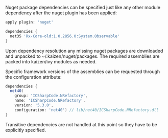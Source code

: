 Nuget package dependencies can be specified just like any other module
dependency after the nuget plugin has been applied:

```groovy
apply plugin: 'nuget'

dependencies {
  net35 'Rx-Core-old:1.0.2856.0:System.Observable'
}
```

Upon dependency resolution any missing nuget packages are downloaded and
unpacked to ~/.kaizen/nuget/packages. The required assemblies are packed
into kaizen/ivy modules as needed.

Specific framework versions of the assemblies can be requested through
the configuration attribute:

```groovy
dependencies {
  net40(
    group: 'ICSharpCode.NRefactory',
    name: 'ICSharpCode.NRefactory',
    version: '5.3.0',
    configuration: 'net40') // lib/net40/ICSharpCode.NRefactory.dll
}
```
            
Transitive dependencies are not handled at this point so they have to
be explicitly specified.
